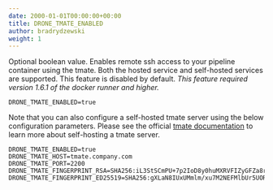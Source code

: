```yaml
---
date: 2000-01-01T00:00:00+00:00
title: DRONE_TMATE_ENABLED
author: bradrydzewski
weight: 1
---
```


Optional boolean value. Enables remote ssh access to your pipeline container using the tmate. Both the hosted service and self-hosted services are supported. This feature is disabled by default. _This feature required version 1.6.1 of the docker runner and higher._

```
DRONE_TMATE_ENABLED=true
```

Note that you can also configure a self-hosted tmate server using the below configuration parameters. Please see the official [tmate documentation](https://tmate.io/) to learn more about self-hosting a tmate server.

```
DRONE_TMATE_ENABLED=true
DRONE_TMATE_HOST=tmate.company.com
DRONE_TMATE_PORT=2200
DRONE_TMATE_FINGERPRINT_RSA=SHA256:iL3StSCmPU+7p2IoD8y0huMXRVFIZyGFZa8r+lO3U5I
DRONE_TMATE_FINGERPRINT_ED25519=SHA256:gXLaN8IUxUMmlm/xu7M2NEFMlbUr5UORUgMi86Kh+tI
```